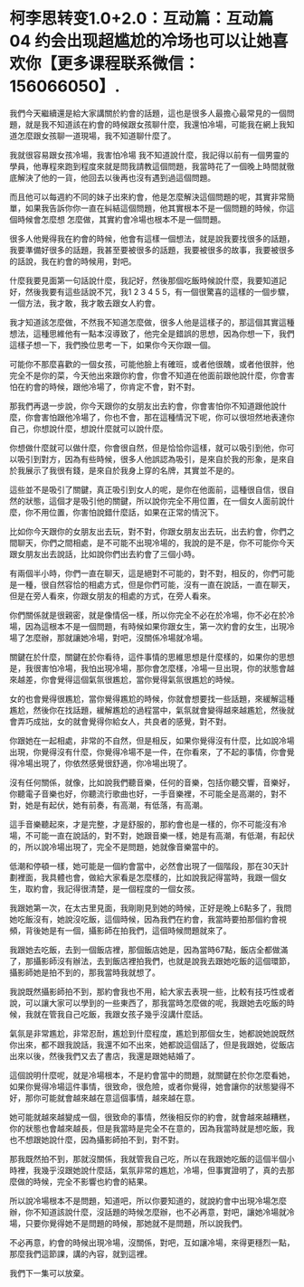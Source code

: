# 柯李思转变1.0+2.0：互动篇：互动篇04 约会出现超尴尬的冷场也可以让她喜欢你【更多课程联系微信：156066050】.

我們今天繼續還是給大家講關於約會的話題，這也是很多人最擔心最常見的一個問題，就是我不知道該在約會的時候跟女孩聊什麼，我還怕冷場，可能我在網上我知道怎麼跟女孩聊一道現場，我不知道聊什麼了。

我就很容易跟女孩冷場，我害怕冷場 我不知道說什麼，我記得以前有一個男靈的學員，他專程來跑到程度來就是問我請教這個問題，我當時花了一個晚上時間就徹底解決了他的一貨，他回去以後再也沒有遇到過這個問題。

而且他可以每週約不同的妹子出來約會，他是怎麼解決這個問題的呢，其實非常簡單，如果我告訴你你一直在糾結這個問題，他其實根本不是一個問題的時候，你這個時候會怎麼想 怎麼做，其實約會冷場也根本不是一個問題。

很多人他覺得我在約會的時候，他會有這樣一個想法，就是說我要找很多的話題，我要準備好很多的話題，我甚至要被很多的話題，我要被很多的故事，我要被很多的話說，我在約會的時候用，對吧。

什麼我要見面第一句話說什麼，我記好，然後那個吃飯時候說什麼，我要知道記好，然後我要有這些話說不咒，我1 2 3 4 5 5，有一個很驚喜的這樣的一個步驟，一個方法，我才敢，我才敢去跟女人約會。

我才知道該怎麼做，不然我不知道怎麼做，很多人他是這樣子的，那這個其實這種想法，這種思維他有一點本沒導致了，他完全是錯誤的思想，因為你想一下，我們這樣子想一下，我們換位思考一下，如果你今天你跟一個。

可能你不那麼喜歡的一個女孩，可能他臉上有確班，或者他很醜，或者他很胖，他完全不是你的菜，今天他出來跟你約會，你會不知道在他面前跟他說什麼，你會害怕在約會的時候，跟他冷場了，你肯定不會，對不對。

那我們再退一步說，你今天跟你的女朋友出去約會，你會害怕你不知道跟他說什麼，你會害怕跟他冷場了，你也不會，那在這種情況下呢，你可以很坦然地表達你自己，你想說什麼，想說什麼就可以說什麼。

你想做什麼就可以做什麼，你會很自然，但是恰恰你這樣，就可以吸引到他，你可以吸引到對方，因為有些時候，很多人他誤認為吸引，是來自於我的形象，是來自於我展示了我很有錢，是來自於我身上穿的名牌，其實並不是的。

這些並不是吸引了關鍵，真正吸引到女人的呢，是你在他面前，這種很自信，很自然的狀態，這個才是吸引他的關鍵，所以說你完全不用位置，在一個女人面前說什麼，你不用位置，你害怕說錯什麼話，如果在正常的情況下。

比如你今天跟你的女朋友出去玩，對不對，你跟女朋友出去玩，出去約會，你們之間聊天，你們之間相處，是不可能不出現冷場的，我說的是不是，你不可能你今天跟女朋友出去說話，比如說你們出去約會了三個小時。

有兩個半小時，你們一直在聊天，這是絕對不可能的，對不對，相反的，你們可能是一種，很自然容恰的相處方式，但是你們可能，沒有一直在說話，一直在聊天，但是在旁人看來，你跟女朋友的相處的方式，在旁人看來。

你們關係就是很親密，就是像情侶一樣，所以你完全不必在於冷場，你不必在於冷場，因為這根本不是一個問題，有時候如果你跟女生，第一次約會的女生，出現冷場了怎麼辦，那就讓她冷場，對吧，沒關係冷場就冷場。

關鍵在於什麼，關鍵在於你看待，這件事情的思維思想是什麼樣的，如果你的思想是，我很害怕冷場，我怕出現冷場，那你會怎麼樣，冷場一旦出現，你的狀態會越來越差，你會覺得這個氣氛很尷尬，當你覺得氣氛很尷尬的時候。

女的也會覺得很尷尬，當你覺得尷尬的時候，你就會想要找一些話題，來緩解這種尷尬，然後你在找話題，緩解尷尬的過程當中，氣氛就會變得越來越尷尬，然後就會弄巧成拙，女的就會覺得你給女人，共良者的感覺，對不對。

你跟她在一起相處，非常的不自然，但是相反，如果你覺得沒有什麼，比如說冷場出現，你覺得沒有什麼，你覺得冷場不是一件，在你看來，了不起的事情，你會覺得冷場出現了，你依然感覺很舒適，你冷場出現了。

沒有任何關係，就像，比如說我們聽音樂，任何的音樂，包括你聽交響，音樂好，你聽電子音樂也好，你聽流行歌曲也好，一手音樂裡，不可能全是高潮的，對不對，她是有起伏，她有前奏，有高潮，有低落，有高潮。

這手音樂聽起來，才是完整，才是舒服的，那約會也是一樣的，你不可能沒有冷場，不可能一直在說話的，對不對，她跟音樂一樣，她是有高潮，有低潮，有起伏的，所以說冷場出現了，完全不是問題，她就像音樂當中的。

低潮和停頓一樣，她可能是一個約會當中，必然會出現了一個階段，那在30天計劃裡面，我具體也會，做給大家看是怎麼樣的，比如說我記得當時，我跟一個女生，取約會，我記得很清楚，是一個程度的一個女孩。

我跟她第一次，在太古里見面，我剛剛見到她的時候，正好是晚上6點多了，我問她吃飯沒有，她說沒吃飯，這個時候，因為我們在約會，我當時要拍那個約會視頻，背後她是有一個，攝影師在拍我們，這個時候問題就來了。

我跟她去吃飯，去到一個飯店裡，那個飯店她是，因為當時67點，飯店全都做滿了，那攝影師沒有辦法，去到飯店裡拍我們，也就是說我去跟她吃飯的這個環節，攝影師她是拍不到的，那我當時我就想了。

我說既然攝影師拍不到，那約會我也不用，給大家去表現一些，比較有技巧性或者說，可以讓大家可以學到的一些東西了，那我當時怎麼做的呢，我跟她去吃飯的時候，我就在管我自己吃飯，我跟女孩子幾乎沒講什麼話。

氣氛是非常尷尬，非常忍耐，尷尬到什麼程度，尷尬到那個女生，她都說她說既然你出來，都不跟我說話，我還不如不出來，她都說這個話了，但是我跟她，從飯店出來以後，然後我們又去了書店，我還是跟她結婚了。

這個說明什麼呢，就是冷場根本，不是約會當中的問題，就關鍵在於你怎麼看她，如果你覺得冷場這件事情，很致命，很危險，或者你覺得，她會讓你的狀態變得不好，那你可能就會越來越在意這個事情，越來越在意。

她可能就越來越變成一個，很致命的事情，然後相反你的約會，就會越來越糟糕，你的狀態也會越來越長，但是我當時是完全不在意的，因為我當時就是想吃飯，我也不想跟她說什麼，因為攝影師拍不到，對不對。

那我既然拍不到，那就沒關係，我就管我自己吃，所以在我跟她吃飯的這個半個小時裡，我幾乎沒跟她說什麼話，氣氛非常的尷尬，冷場，但事實證明了，真的去那麼做的時候，完全不影響也約會的結果。

所以說冷場根本不是問題，知道吧，所以你要知道的，就說約會中出現冷場怎麼辦，你不知道該說什麼，沒話題的時候怎麼辦，也不必再意，對吧，讓她冷場就冷場，只要你覺得她不是問題的時候，那她就不是問題，所以說我們。

不必再意，約會的時候出現冷場，沒關係，對吧，互如讓冷場，來得更穩烈一點，那麼我們這節課，講的內容，就到這裡。

我們下一集可以放棄。